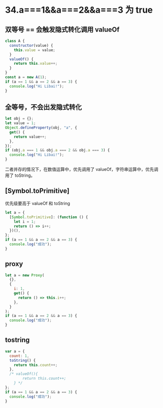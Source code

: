 # 34.a===1&&a===2&&a===3 为 true

## 双等号 == 会触发隐式转化调用 valueOf

```js
class A {
  constructor(value) {
    this.value = value;
  }
  valueOf() {
    return this.value++;
  }
}
const a = new A(1);
if (a == 1 && a == 2 && a == 3) {
  console.log("Hi Libai!");
}
```

## 全等号，不会出发隐式转化

```js
let obj = {};
let value = 1;
Object.defineProperty(obj, "a", {
  get() {
    return value++;
  },
});
if (obj.a === 1 && obj.a === 2 && obj.a === 3) {
  console.log("Hi Libai!");
}
```

二者并存的情况下，在数值运算中，优先调用了 valueOf，字符串运算中，优先调用了 toString。

## [Symbol.toPrimitive]

优先级要高于 valueOf 和 toString

```js
let a = {
  [Symbol.toPrimitive]: (function () {
    let i = 1;
    return () => i++;
  })(),
};
if (a == 1 && a == 2 && a == 3) {
  console.log("成功");
}
```

## proxy

```js
let a = new Proxy(
  {},
  {
    i: 1,
    get() {
      return () => this.i++;
    },
  }
);
if (a == 1 && a == 2 && a == 3) {
  console.log("成功");
}
```

## tostring

```js
var a = {
  count: 1,
  toString() {
    return this.count++;
  },
  /* valueOf(){
        return this.count++;
    } */
};
if (a == 1 && a == 2 && a == 3) {
  console.log("成功");
}
```
